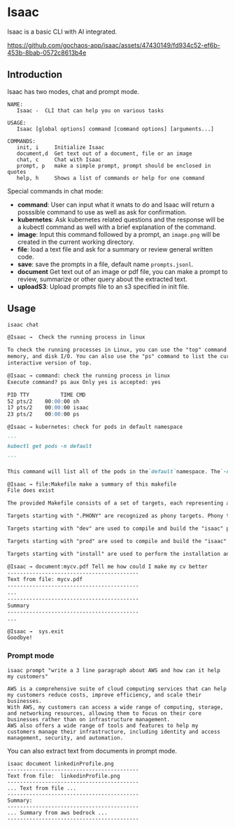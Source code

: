 # Isaac

Isaac is a basic CLI with AI integrated. 

https://github.com/gochaos-app/isaac/assets/47430149/fd934c52-ef6b-453b-8bab-0572c8613b4e

## Introduction
Isaac has two modes, chat and prompt mode.

```
NAME:
   Isaac -  CLI that can help you on various tasks

USAGE:
   Isaac [global options] command [command options] [arguments...]

COMMANDS:
   init, i     Initialize Isaac
   document,d  Get text out of a document, file or an image
   chat, c     Chat with Isaac
   prompt, p   make a simple prompt, prompt should be enclosed in quotes
   help, h     Shows a list of commands or help for one command
```

Special commands in chat mode: 

* **command**:    User can input what it wnats to do and Isaac will return a posssible command to use as well as ask for confirmation. 
* **kubernetes**: Ask kubernetes related questions and the response will be a kubectl command as well with a brief explanation of the command.
* **image**: Input this command followed by a prompt, an `image.png` will be created in the current working directory. 
* **file**: load a text file and ask for a summary or review general written code.
* **save**: save the prompts in a file, default name `prompts.jsonl`.
* **document** Get text out of an image or pdf file, you can make a prompt to review, summarize or other query about the extracted text.
* **uploadS3**:  Upload prompts file to an s3 specified in init file.


## Usage

````markdown
isaac chat

@Isaac →  Check the running process in linux    

To check the running processes in Linux, you can use the "top" command. This command provides a real-time view of the running processes and their resource usage, such as CPU,
memory, and disk I/O. You can also use the "ps" command to list the currently running processes. Additionally, you can use the "htop" command, which is a more advanced and
interactive version of top.

@Isaac → command: check the running process in linux
Execute command? ps aux Only yes is accepted: yes

PID TTY          TIME CMD
52 pts/2    00:00:00 sh
17 pts/2    00:00:00 isaac
23 pts/2    00:00:00 ps

@Isaac → kubernetes: check for pods in default namespace

```
kubectl get pods -n default

```

This command will list all of the pods in the`default`namespace. The`-n`flag allows you to specify a specific namespace, and the`get pods`command lists all of the pods in that namespace.

@Isaac → file:Makefile make a summary of this makefile
File does exist

The provided Makefile consists of a set of targets, each representing a specific action. The targets are organized into sections, denoted by labels like "dev", "prod", "install", and "compile".

Targets starting with ".PHONY" are recognized as phony targets. Phony targets are used to indicate that a command or actions should be taken, rather than actually performing a specific task.

Targets starting with "dev" are used to compile and build the "isaac" program. The "go build" command is used to compile the source code and build an executable binary, which is then placed in "~/bin/isaac".

Targets starting with "prod" are used to compile and build the "isaac" program with additional options, specifically the "-ldflags" option, which is used to specify additional flags for the linker. The resulting binary is then placed in "~/bin/isaac".

Targets starting with "install" are used to perform the installation and deployment of the "isaac" program. The "install" target first performs the "prod" target, and then performs the "move" target, which moves the compiled binary

@Isaac → document:mycv.pdf Tell me how could I make my cv better 
------------------------------------------
Text from file: mycv.pdf
------------------------------------------
...
------------------------------------------
Summary
------------------------------------------
...

@Isaac →  sys.exit
Goodbye!

````

### Prompt mode

```
isaac prompt "write a 3 line paragraph about AWS and how can it help my customers"

AWS is a comprehensive suite of cloud computing services that can help my customers reduce costs, improve efficiency, and scale their businesses. 
With AWS, my customers can access a wide range of computing, storage, and networking resources, allowing them to focus on their core businesses rather than on infrastructure management. 
AWS also offers a wide range of tools and features to help my customers manage their infrastructure, including identity and access management, security, and automation.
```

You can also extract text from documents in prompt mode. 
```
isaac document linkedinProfile.png
------------------------------------------
Text from file:  linkedinProfile.png
------------------------------------------
... Text from file ...
------------------------------------------
Summary: 
------------------------------------------
... Summary from aws bedrock ...
------------------------------------------
```
